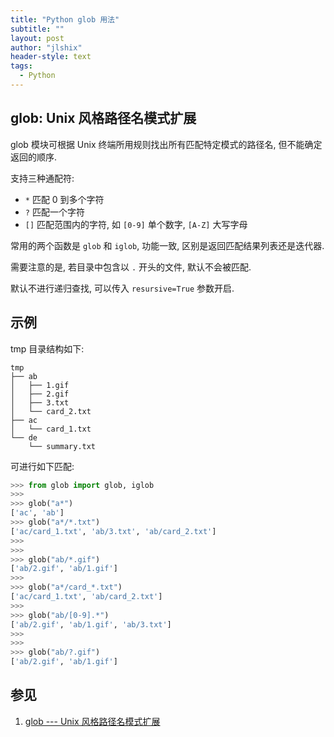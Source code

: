 ```yaml
---
title: "Python glob 用法"
subtitle: ""
layout: post
author: "jlshix"
header-style: text
tags:
  - Python
---
```


## glob: Unix 风格路径名模式扩展

glob 模块可根据 Unix 终端所用规则找出所有匹配特定模式的路径名, 但不能确定返回的顺序.

支持三种通配符:

- `*` 匹配 0 到多个字符
- `?` 匹配一个字符
- `[]` 匹配范围内的字符, 如 `[0-9]` 单个数字, `[A-Z]` 大写字母

常用的两个函数是 `glob` 和 `iglob`, 功能一致, 区别是返回匹配结果列表还是迭代器.

需要注意的是, 若目录中包含以 `.` 开头的文件, 默认不会被匹配.

默认不进行递归查找, 可以传入 `resursive=True` 参数开启.


## 示例

tmp 目录结构如下:

```text
tmp
├── ab
│   ├── 1.gif
│   ├── 2.gif
│   ├── 3.txt
│   └── card_2.txt
├── ac
│   └── card_1.txt
└── de
    └── summary.txt
```


可进行如下匹配:

```python
>>> from glob import glob, iglob
>>>
>>> glob("a*")
['ac', 'ab']
>>> glob("a*/*.txt")
['ac/card_1.txt', 'ab/3.txt', 'ab/card_2.txt']
>>>
>>>
>>> glob("ab/*.gif")
['ab/2.gif', 'ab/1.gif']
>>>
>>> glob("a*/card_*.txt")
['ac/card_1.txt', 'ab/card_2.txt']
>>>
>>> glob("ab/[0-9].*")
['ab/2.gif', 'ab/1.gif', 'ab/3.txt']
>>>
>>>
>>> glob("ab/?.gif")
['ab/2.gif', 'ab/1.gif']
```
## 参见

1. [glob --- Unix 风格路径名模式扩展](https://docs.python.org/zh-cn/3/library/glob.html#module-glob)
